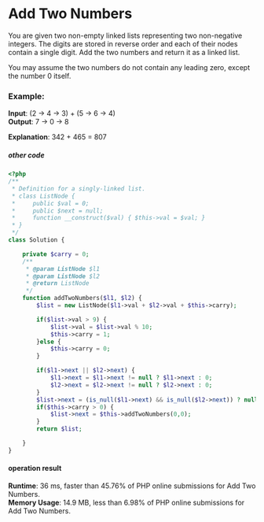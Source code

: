 # Add Two Numbers
You are given two non-empty linked lists representing two non-negative integers. The digits are stored in reverse order and each of their nodes contain a single digit. Add the two numbers and return it as a linked list.

You may assume the two numbers do not contain any leading zero, except the number 0 itself.

### Example:


**Input**: (2 -> 4 -> 3) + (5 -> 6 -> 4)  
**Output**: 7 -> 0 -> 8

**Explanation**: 342 + 465 = 807


##### other code
```php
<?php
/**
 * Definition for a singly-linked list.
 * class ListNode {
 *     public $val = 0;
 *     public $next = null;
 *     function __construct($val) { $this->val = $val; }
 * }
 */
class Solution {

    private $carry = 0;
    /**
     * @param ListNode $l1
     * @param ListNode $l2
     * @return ListNode
     */
    function addTwoNumbers($l1, $l2) {
        $list = new ListNode($l1->val + $l2->val + $this->carry);

        if($list->val > 9) {
            $list->val = $list->val % 10;
            $this->carry = 1;
        }else {
            $this->carry = 0;
        }

        if($l1->next || $l2->next) {
            $l1->next = $l1->next != null ? $l1->next : 0;
            $l2->next = $l2->next != null ? $l2->next : 0;
        }
        $list->next = (is_null($l1->next) && is_null($l2->next)) ? null : $this->addTwoNumbers($l1->next,$l2->next);
        if($this->carry > 0) {
            $list->next = $this->addTwoNumbers(0,0);
        }
        return $list;

    }
}
```

#### operation result
**Runtime**: 36 ms, faster than 45.76% of PHP online submissions for Add Two Numbers.  
**Memory Usage**: 14.9 MB, less than 6.98% of PHP online submissions for Add Two Numbers.